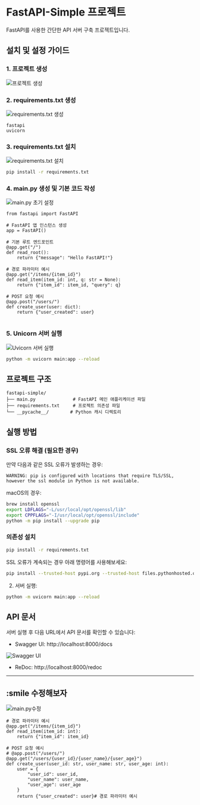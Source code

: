 # FastAPI-Simple 프로젝트

FastAPI를 사용한 간단한 API 서버 구축 프로젝트입니다.

## 설치 및 설정 가이드

### 1. 프로젝트 생성
![프로젝트 생성](1-project생성.png)


### 2. requirements.txt 생성
![requirements.txt 생성](2-requirements생성.png)

```
fastapi
uvicorn

```

### 3. requirements.txt 설치
![requirements.txt 설치](3-requirements설치.png)

```bash
pip install -r requirements.txt
```


### 4. main.py 생성 및 기본 코드 작성
![main.py 초기 설정](4-mainjs생성.png)

```
from fastapi import FastAPI

# FastAPI 앱 인스턴스 생성
app = FastAPI()

# 기본 루트 엔드포인트
@app.get("/")
def read_root():
    return {"message": "Hello FastAPI!"}

# 경로 파라미터 예시
@app.get("/items/{item_id}")
def read_item(item_id: int, q: str = None):
    return {"item_id": item_id, "query": q}

# POST 요청 예시
@app.post("/users/")
def create_user(user: dict):
    return {"user_created": user}


```

### 5. Unicorn 서버 실행
![Uvicorn 서버 실행](5-uvicorn이용해웹서버시작.png)

```bash
python -m uvicorn main:app --reload
```

## 프로젝트 구조
```
fastapi-simple/
├── main.py              # FastAPI 메인 애플리케이션 파일
├── requirements.txt     # 프로젝트 의존성 파일
└── __pycache__/        # Python 캐시 디렉토리
```

## 실행 방법

### SSL 오류 해결 (필요한 경우)
만약 다음과 같은 SSL 오류가 발생하는 경우:
```
WARNING: pip is configured with locations that require TLS/SSL, however the ssl module in Python is not available.
```

macOS의 경우:
```bash
brew install openssl
export LDFLAGS="-L/usr/local/opt/openssl/lib"
export CPPFLAGS="-I/usr/local/opt/openssl/include"
python -m pip install --upgrade pip
```

### 의존성 설치
```bash
pip install -r requirements.txt
```

SSL 오류가 계속되는 경우 아래 명령어를 사용해보세요:
```bash
pip install --trusted-host pypi.org --trusted-host files.pythonhosted.org -r requirements.txt
```

2. 서버 실행:
```bash
python -m uvicorn main:app --reload
```

## API 문서
서버 실행 후 다음 URL에서 API 문서를 확인할 수 있습니다:
- Swagger UI: http://localhost:8000/docs

![Swagger UI](6-swagger자동완성.png)

- ReDoc: http://localhost:8000/redoc

<hr>

## :smile 수정해보자
![main.py수정](8-수정해보자.png)

```
# 경로 파라미터 예시
@app.get("/items/{item_id}")
def read_item(item_id: int):
    return {"item_id": item_id}

# POST 요청 예시
# @app.post("/users/")
@app.get("/users/{user_id}/{user_name}/{user_age}")
def create_user(user_id: str, user_name: str, user_age: int):
    user = {
        "user_id": user_id,
        "user_name": user_name,
        "user_age": user_age
    }
    return {"user_created": user}# 경로 파라미터 예시



```